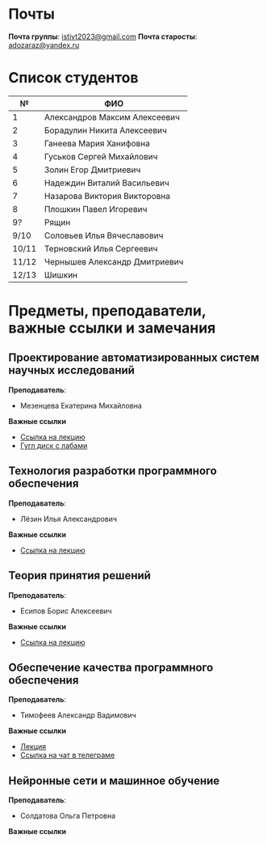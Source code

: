 # Почты

**Почта группы**: istivt2023@gmail.com
**Почта старосты**: adozaraz@yandex.ru

# Список студентов

| № | ФИО |
| --- | --- |
| 1 | Александров Максим Алексеевич |
| 2 | Борадулин Никита Алексеевич |
| 3 | Ганеева Мария Ханифовна |
| 4 | Гуськов Сергей Михайлович |
| 5 | Золин Егор Дмитриевич |
| 6 | Надеждин Виталий Васильевич |
| 7 | Назарова Виктория Викторовна |
| 8 | Плошкин Павел Игоревич |
| 9?| Рящин |
| 9/10 | Соловьев Илья Вячеславович |
| 10/11 | Терновский Илья Сергеевич |
| 11/12 | Чернышев Александр Дмитриевич |
| 12/13 | Шишкин |

# Предметы, преподаватели, важные ссылки и замечания
## Проектирование автоматизированных систем научных исследований

**Преподаватель**: 
- Мезенцева Екатерина Михайловна

**Важные ссылки**
- [Ссылка на лекцию](https://bbb.ssau.ru/b/mu7-qcu-pnd-ez3)
- [Гугл диск с лабами](https://drive.google.com/drive/folders/12Qw0tIl02Fqc65y344qYoi27THrsAXGG?usp=drive_link)

## Технология разработки программного обеспечения

**Преподаватель**: 
- Лёзин Илья Александрович

**Важные ссылки**
- [Ссылка на лекцию](https://bbb.ssau.ru/b/ad9-5sx-jef-p2a)

## Теория принятия решений

**Преподаватель**: 
- Есипов Борис Алексеевич

**Важные ссылки**
- [Ссылка на лекцию](https://bbb.ssau.ru/b/xx3-jbf-rkd-pul)

## Обеспечение качества программного обеспечения

**Преподаватель**: 
- Тимофеев Александр Вадимович

**Важные ссылки**

- [Лекция](https://bbb.ssau.ru/b/etn-uis-s9w-kgm)
- [Ссылка на чат в телеграме](https://t.me/+rQKETW5znx1mNjcy)

## Нейронные сети и машинное обучение

**Преподаватель**: 
- Солдатова Ольга Петровна

**Важные ссылки**



